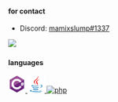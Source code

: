 <h4 align="left">for contact</h4>

 - Discord: [mamixslump#1337](https://discord.com/users/222442639365111808)


![](https://komarev.com/ghpvc/?username=mamixslump)

<h4 align="left">languages</h4>
<p align="left">
<a href="https://docs.microsoft.com/tr-tr/dotnet/csharp/" target="_blank"> <img src="https://raw.githubusercontent.com/devicons/devicon/master/icons/csharp/csharp-original.svg" alt="csharp" width="35" height="35"/> </a>
<a href="https://www.java.com" target="_blank"> <img src="https://raw.githubusercontent.com/devicons/devicon/master/icons/java/java-original.svg" alt="java" width="35" height="35"/> </a>
<a href="https://www.php.net" target="_blank"> <img src="https://raw.githubusercontent.com/jmnote/z-icons/master/svg/php.svg" alt="php" width="35" height="35"/> </a>

